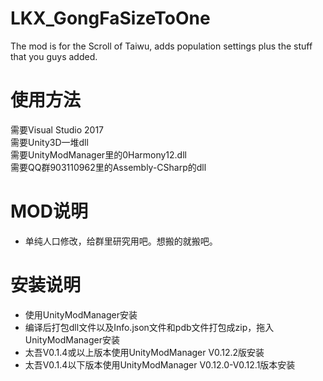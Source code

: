 # LKX_GongFaSizeToOne
The mod is for the Scroll of Taiwu, adds population settings plus the stuff that you guys added.
# 使用方法
需要Visual Studio 2017  
需要Unity3D一堆dll  
需要UnityModManager里的0Harmony12.dll  
需要QQ群903110962里的Assembly-CSharp的dll  
# MOD说明
* 单纯人口修改，给群里研究用吧。想搬的就搬吧。
# 安装说明
* 使用UnityModManager安装
* 编译后打包dll文件以及Info.json文件和pdb文件打包成zip，拖入UnityModManager安装
* 太吾V0.1.4或以上版本使用UnityModManager V0.12.2版安装
* 太吾V0.1.4以下版本使用UnityModManager V0.12.0-V0.12.1版本安装
